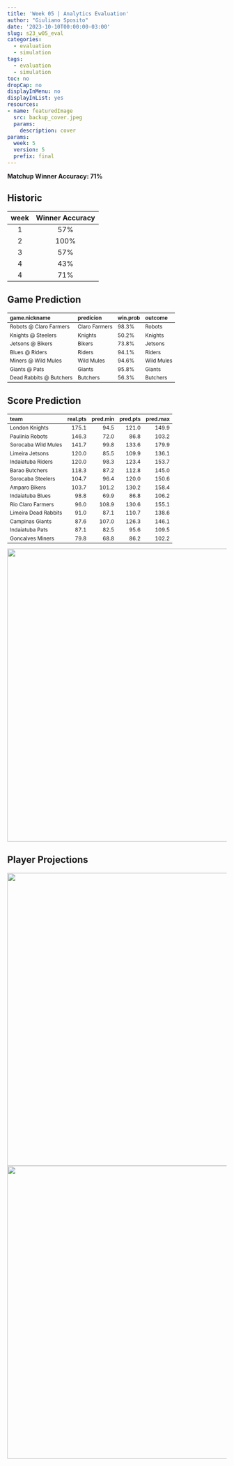 ```yaml
---
title: 'Week 05 | Analytics Evaluation'
author: "Giuliano Sposito"
date: '2023-10-10T00:00:00-03:00'
slug: s23_w05_eval
categories:
  - evaluation
  - simulation
tags:
  - evaluation
  - simulation
toc: no
dropCap: no
displayInMenu: no
displayInList: yes
resources:
- name: featuredImage
  src: backup_cover.jpeg
  params:
    description: cover
params:
  week: 5
  version: 5
  prefix: final
---
```

<script src="{{< blogdown/postref >}}index_files/kePrint/kePrint.js"></script>
<link href="{{< blogdown/postref >}}index_files/lightable/lightable.css" rel="stylesheet" />
<script src="{{< blogdown/postref >}}index_files/kePrint/kePrint.js"></script>
<link href="{{< blogdown/postref >}}index_files/lightable/lightable.css" rel="stylesheet" />

**Matchup Winner Accuracy: 71%**

<!--more-->

## Historic

| week | Winner Accuracy |
|:----:|:---------------:|
| 1    |       57%       |
| 2    |       100%      |
| 3    |       57%       |
| 4    |       43%       |
| 4    |       71%       |







## Game Prediction

<table class="table" style="font-size: 12px; margin-left: auto; margin-right: auto;">
 <thead>
  <tr>
   <th style="text-align:left;"> game.nickname </th>
   <th style="text-align:left;"> predicion </th>
   <th style="text-align:left;"> win.prob </th>
   <th style="text-align:left;"> outcome </th>
  </tr>
 </thead>
<tbody>
  <tr>
   <td style="text-align:left;"> Robots @ Claro Farmers </td>
   <td style="text-align:left;"> Claro Farmers </td>
   <td style="text-align:left;"> 98.3% </td>
   <td style="text-align:left;"> Robots </td>
  </tr>
  <tr>
   <td style="text-align:left;"> Knights @ Steelers </td>
   <td style="text-align:left;"> Knights </td>
   <td style="text-align:left;"> 50.2% </td>
   <td style="text-align:left;"> Knights </td>
  </tr>
  <tr>
   <td style="text-align:left;"> Jetsons @ Bikers </td>
   <td style="text-align:left;"> Bikers </td>
   <td style="text-align:left;"> 73.8% </td>
   <td style="text-align:left;"> Jetsons </td>
  </tr>
  <tr>
   <td style="text-align:left;"> Blues @ Riders </td>
   <td style="text-align:left;"> Riders </td>
   <td style="text-align:left;"> 94.1% </td>
   <td style="text-align:left;"> Riders </td>
  </tr>
  <tr>
   <td style="text-align:left;"> Miners @ Wild Mules </td>
   <td style="text-align:left;"> Wild Mules </td>
   <td style="text-align:left;"> 94.6% </td>
   <td style="text-align:left;"> Wild Mules </td>
  </tr>
  <tr>
   <td style="text-align:left;"> Giants @ Pats </td>
   <td style="text-align:left;"> Giants </td>
   <td style="text-align:left;"> 95.8% </td>
   <td style="text-align:left;"> Giants </td>
  </tr>
  <tr>
   <td style="text-align:left;"> Dead Rabbits @ Butchers </td>
   <td style="text-align:left;"> Butchers </td>
   <td style="text-align:left;"> 56.3% </td>
   <td style="text-align:left;"> Butchers </td>
  </tr>
</tbody>
</table>


## Score Prediction

<table class="table" style="font-size: 12px; margin-left: auto; margin-right: auto;">
 <thead>
  <tr>
   <th style="text-align:left;"> team </th>
   <th style="text-align:right;"> real.pts </th>
   <th style="text-align:right;"> pred.min </th>
   <th style="text-align:right;"> pred.pts </th>
   <th style="text-align:right;"> pred.max </th>
  </tr>
 </thead>
<tbody>
  <tr>
   <td style="text-align:left;"> London Knights </td>
   <td style="text-align:right;"> 175.1 </td>
   <td style="text-align:right;"> 94.5 </td>
   <td style="text-align:right;"> 121.0 </td>
   <td style="text-align:right;"> 149.9 </td>
  </tr>
  <tr>
   <td style="text-align:left;"> Paulinia Robots </td>
   <td style="text-align:right;"> 146.3 </td>
   <td style="text-align:right;"> 72.0 </td>
   <td style="text-align:right;"> 86.8 </td>
   <td style="text-align:right;"> 103.2 </td>
  </tr>
  <tr>
   <td style="text-align:left;"> Sorocaba Wild Mules </td>
   <td style="text-align:right;"> 141.7 </td>
   <td style="text-align:right;"> 99.8 </td>
   <td style="text-align:right;"> 133.6 </td>
   <td style="text-align:right;"> 179.9 </td>
  </tr>
  <tr>
   <td style="text-align:left;"> Limeira Jetsons </td>
   <td style="text-align:right;"> 120.0 </td>
   <td style="text-align:right;"> 85.5 </td>
   <td style="text-align:right;"> 109.9 </td>
   <td style="text-align:right;"> 136.1 </td>
  </tr>
  <tr>
   <td style="text-align:left;"> Indaiatuba Riders </td>
   <td style="text-align:right;"> 120.0 </td>
   <td style="text-align:right;"> 98.3 </td>
   <td style="text-align:right;"> 123.4 </td>
   <td style="text-align:right;"> 153.7 </td>
  </tr>
  <tr>
   <td style="text-align:left;"> Barao Butchers </td>
   <td style="text-align:right;"> 118.3 </td>
   <td style="text-align:right;"> 87.2 </td>
   <td style="text-align:right;"> 112.8 </td>
   <td style="text-align:right;"> 145.0 </td>
  </tr>
  <tr>
   <td style="text-align:left;"> Sorocaba Steelers </td>
   <td style="text-align:right;"> 104.7 </td>
   <td style="text-align:right;"> 96.4 </td>
   <td style="text-align:right;"> 120.0 </td>
   <td style="text-align:right;"> 150.6 </td>
  </tr>
  <tr>
   <td style="text-align:left;"> Amparo Bikers </td>
   <td style="text-align:right;"> 103.7 </td>
   <td style="text-align:right;"> 101.2 </td>
   <td style="text-align:right;"> 130.2 </td>
   <td style="text-align:right;"> 158.4 </td>
  </tr>
  <tr>
   <td style="text-align:left;"> Indaiatuba Blues </td>
   <td style="text-align:right;"> 98.8 </td>
   <td style="text-align:right;"> 69.9 </td>
   <td style="text-align:right;"> 86.8 </td>
   <td style="text-align:right;"> 106.2 </td>
  </tr>
  <tr>
   <td style="text-align:left;"> Rio Claro Farmers </td>
   <td style="text-align:right;"> 96.0 </td>
   <td style="text-align:right;"> 108.9 </td>
   <td style="text-align:right;"> 130.6 </td>
   <td style="text-align:right;"> 155.1 </td>
  </tr>
  <tr>
   <td style="text-align:left;"> Limeira Dead Rabbits </td>
   <td style="text-align:right;"> 91.0 </td>
   <td style="text-align:right;"> 87.1 </td>
   <td style="text-align:right;"> 110.7 </td>
   <td style="text-align:right;"> 138.6 </td>
  </tr>
  <tr>
   <td style="text-align:left;"> Campinas Giants </td>
   <td style="text-align:right;"> 87.6 </td>
   <td style="text-align:right;"> 107.0 </td>
   <td style="text-align:right;"> 126.3 </td>
   <td style="text-align:right;"> 146.1 </td>
  </tr>
  <tr>
   <td style="text-align:left;"> Indaiatuba Pats </td>
   <td style="text-align:right;"> 87.1 </td>
   <td style="text-align:right;"> 82.5 </td>
   <td style="text-align:right;"> 95.6 </td>
   <td style="text-align:right;"> 109.5 </td>
  </tr>
  <tr>
   <td style="text-align:left;"> Goncalves Miners </td>
   <td style="text-align:right;"> 79.8 </td>
   <td style="text-align:right;"> 68.8 </td>
   <td style="text-align:right;"> 86.2 </td>
   <td style="text-align:right;"> 102.2 </td>
  </tr>
</tbody>
</table>


<img src="{{< blogdown/postref >}}index_files/figure-html/scoreChart-1.png" width="672" />

## Player Projections

<img src="{{< blogdown/postref >}}index_files/figure-html/pointsProj-1.png" width="672" />

<img src="{{< blogdown/postref >}}index_files/figure-html/projErrors-1.png" width="672" />

